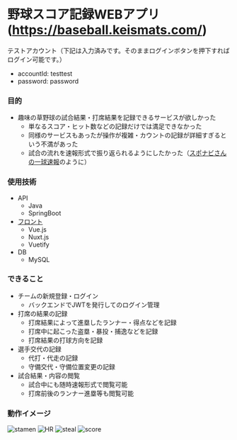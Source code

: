 # 野球スコア記録WEBアプリ(https://baseball.keismats.com/)
テストアカウント（下記は入力済みです。そのままログインボタンを押下すればログイン可能です。）
- accountId: testtest  
- password: password

### 目的
- 趣味の草野球の試合結果・打席結果を記録できるサービスが欲しかった
  - 単なるスコア・ヒット数などの記録だけでは満足できなかった
  - 同様のサービスもあったが操作が複雑・カウントの記録が詳細すぎるという不満があった
  - 試合の流れを速報形式で振り返られるようにしたかった（[スポナビさんの一球速報](https://baseball.yahoo.co.jp/npb/game/2021019604/text)のように）
  
### 使用技術  
- API
  - Java
  - SpringBoot
- [フロント](https://github.com/k-matsumoto-214/baseball-score)
  - Vue.js
  - Nuxt.js
  - Vuetify
- DB
  - MySQL

### できること
- チームの新規登録・ログイン
  - バックエンドでJWTを発行してのログイン管理 
- 打席の結果の記録
  - 打席結果によって進塁したランナー・得点などを記録
  - 打席中に起こった盗塁・暴投・捕逸などを記録
  - 打席結果の打球方向を記録
- 選手交代の記録
  - 代打・代走の記録
  - 守備交代・守備位置変更の記録
- 試合結果・内容の閲覧
  - 試合中にも随時速報形式で閲覧可能
  - 打席前後のランナー進塁等も閲覧可能 

### 動作イメージ
![stamen](https://github.com/k-matsumoto-214/baseball-score/assets/91876695/e47c8e3c-5f76-4d23-b689-029d43be2ae8)
![HR](https://github.com/k-matsumoto-214/baseball-score/assets/91876695/5fa1db78-3c3a-476f-b8a1-62f246b7f154)
![steal](https://github.com/k-matsumoto-214/baseball-score/assets/91876695/6249c40b-ea70-4f60-b1cc-839c498a8e93)
![score](https://github.com/k-matsumoto-214/baseball-score/assets/91876695/a651de65-9945-47a6-a7e3-05c2d34cc68c)

